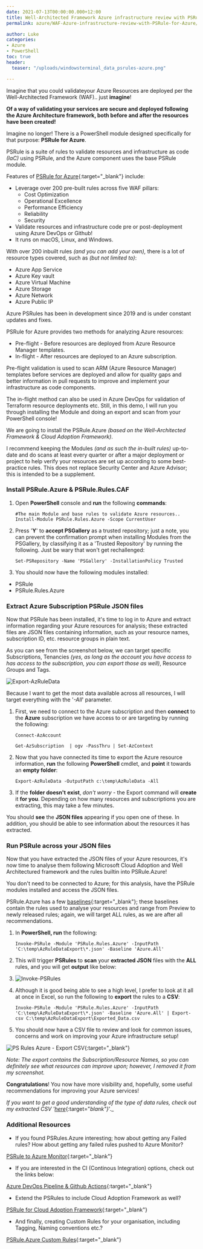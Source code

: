 ```yaml
---
date: 2021-07-13T00:00:00.000+12:00
title: Well-Architected Framework Azure infrastructure review with PSRule for Azure
permalink: azure/WAF-Azure-infrastructure-review-with-PSRule-for-Azure/

author: Luke
categories:
- Azure
- PowerShell
toc: true
header:
  teaser: "/uploads/windowsterminal_data_psrules-azure.png"

---
```

Imagine that you could validateyour Azure Resources are deployed per the Well-Architected Framework (WAF).. just **imagine**!

**Of a way of validating your services are secure and deployed following the Azure Architecture framework, both before and after the resources have been created!**

Imagine no longer! There is a PowerShell module designed specifically for that purpose: **PSRule for Azure**.

PSRule is a suite of rules to validate resources and infrastructure as code _(IaC)_ using PSRule, and the Azure component uses the base PSRule module.

Features of [PSRule for Azure](https://azure.github.io/PSRule.Rules.Azure/ "PSRule for Azure"){:target="_blank"}
 include:

* Leverage over 200 pre-built rules across five WAF pillars:
  * Cost Optimization
  * Operational Excellence
  * Performance Efficiency
  * Reliability
  * Security
* Validate resources and infrastructure code pre or post-deployment using Azure DevOps or Github!
* It runs on macOS, Linux, and Windows.

With over 200 inbuilt rules _(and you can add your own),_ there is a lot of resource types covered, such as _(but not limited to)_:

* Azure App Service
* Azure Key vault
* Azure Virtual Machine
* Azure Storage
* Azure Network
* Azure Public IP

Azure PSRules has been in development since 2019 and is under constant updates and fixes.

PSRule for Azure provides two methods for analyzing Azure resources:

* Pre-flight - Before resources are deployed from Azure Resource Manager templates.
* In-flight - After resources are deployed to an Azure subscription.

Pre-flight validation is used to scan ARM (Azure Resource Manager) templates before services are deployed and allow for quality gaps and better information in pull requests to improve and implement your infrastructure as code components.

The in-flight method can also be used in Azure DevOps for validation of Terraform resource deployments etc. Still, in this demo, I will run you through installing the Module and doing an export and scan from your PowerShell console!

We are going to install the PSRule.Azure _(based on the Well-Architected Framework & Cloud Adoption Framework)_.

I recommend keeping the Modules _(and as such the in-built rules)_ up-to-date and do scans at least every quarter or after a major deployment or project to help verify your resources are set up according to some best-practice rules. This does not replace Security Center and Azure Advisor; this is intended to be a supplement.

### Install PSRule.Azure & PSRule.Rules.CAF

1. Open **PowerShell** console and **run** the following **commands**:

       #The main Module and base rules to validate Azure resources..
       Install-Module PSRule.Rules.Azure -Scope CurrentUser
2. Press '**Y**' to **accept PSGallery** as a trusted repository; just a note, you can prevent the confirmation prompt when installing Modules from the PSGallery, by classifying it as a 'Trusted Repository' by running the following. Just be wary that won't get rechallenged:

       Set-PSRepository -Name 'PSGallery' -InstallationPolicy Trusted
3. You should now have the following modules installed:

* PSRule
* PSRule.Rules.Azure

### Extract Azure Subscription PSRule JSON files

Now that PSRule has been installed, it's time to log in to Azure and extract information regarding your Azure resources for analysis; these extracted files are JSON files containing information, such as your resource names, subscription ID, etc. resource groups in plain text.

As you can see from the screenshot below, we can target specific Subscriptions, Tenancies _(yes, as long as the account you have access to has access to the subscription, you can export those as well)_, Resource Groups and Tags.

![Export-AzRuleData](/uploads/powershellise_exportazruledata.png "Export-AzRuleData")

Because I want to get the most data available across all resources, I will target everything with the '_-All_' parameter.

1. First, we need to connect to the Azure subscription and then **connect** to the **Azure** subscription we have access to or are targeting by running the following:

       Connect-AzAccount
       
       Get-AzSubscription  | ogv -PassThru | Set-AzContext
2. Now that you have connected its time to export the Azure resource information, **run** the following **PowerShell** cmdlet, and **point** it towards an **empty folder**:

       Export-AzRuleData -OutputPath c:\temp\AzRuleData -All
3. If the **folder doesn't** **exist**, _don't worry_ - the Export command will **create** it **for you**. Depending on how many resources and subscriptions you are extracting, this may take a few minutes.

You should **see** the **JSON files** appearing if you open one of these. In addition, you should be able to see information about the resources it has extracted.

### Run PSRule across your JSON files

Now that you have extracted the JSON files of your Azure resources, it's now time to analyse them following Microsoft Cloud Adoption and Well Architectured framework and the rules builtin into PSRule.Azure!

You don't need to be connected to Azure; for this analysis, have the PSRule modules installed and access the JSON files.

PSRule.Azure has a few [baselines](https://azure.github.io/PSRule.Rules.Azure/en/baselines/Azure.All/ " PSRule for Azure - All Baselines"){:target="_blank"}; these baselines contain the rules used to analyse your resources and range from Preview to newly released rules; again, we will target ALL rules, as we are after all recommendations.

1. In **PowerShell, run** the following:

       Invoke-PSRule -Module 'PSRule.Rules.Azure' -InputPath 'C:\temp\AzRuleDataExport\*.json' -Baseline 'Azure.All'
2. This will trigger **PSRules** to **scan** your **extracted JSON** files with the **ALL** rules, and you will get **output** like below:
3. ![Invoke-PSRules](/uploads/windowsterminal_data_psrules-azure.png "Invoke-PSRules")
4. Although it is good being able to see a high level, I prefer to look at it all at once in Excel, so run the following to **export** the rules to a **CSV**:

       Invoke-PSRule -Module 'PSRule.Rules.Azure' -InputPath 'C:\temp\AzRuleDataExport\*.json' -Baseline 'Azure.All' | Export-csv C:\temp\AzRuleDataExport\Exported_Data.csv
5. You should now have a CSV file to review and look for common issues, concerns and work on improving your Azure infrastructure setup!

![PS Rules Azure - Export CSV](/uploads/export_azruledata_excel.png "PS Rules Azure - Export CSV"){:target="_blank"}

_Note: The export contains the Subscription/Resource Names, so you can definitely see what resources can improve upon; however, I removed it from my screenshot._

**Congratulations**! You now have more visibility and, hopefully, some useful recommendations for improving your Azure services!

_If you want to get a good understanding of the type of data rules, check out my extracted CSV '_[_here_](http://luke.geek.nz/uploads/files/Exported_Data_PSRuleAzure.csv){:target="_blank"}_'._

### Additional Resources

* If you found PSRules.Azure interesting; how about getting any Failed rules? How about getting any failed rules pushed to Azure Monitor?

[PSRule to Azure Monitor](https://github.com/microsoft/PSRule.Monitor "PSRule to Azure Monitor"){:target="_blank"}

* If you are interested in the CI (Continous Integration) options, check out the links below:

[Azure DevOps Pipeline & Github Actions](https://microsoft.github.io/PSRule/ "PSRule"){:target="_blank"}

* Extend the PSRules to include Cloud Adoption Framework as well?

[PSRule for Cloud Adoption Framework](https://github.com/microsoft/PSRule.Rules.CAF "PSRule for Cloud Adoption Framework"){:target="_blank"}

* And finally, creating Custom Rules for your organisation, including Tagging, Naming conventions etc.?

[PSRule.Azure Custom Rules](https://azure.github.io/PSRule.Rules.Azure/customization/ "Organization specific rules"){:target="_blank"}